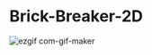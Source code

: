 # Brick-Breaker-2D
 
![ezgif com-gif-maker](https://user-images.githubusercontent.com/75137438/186201790-61c8cc48-3cf2-4c3d-ab29-37b6fb36bad7.gif)
